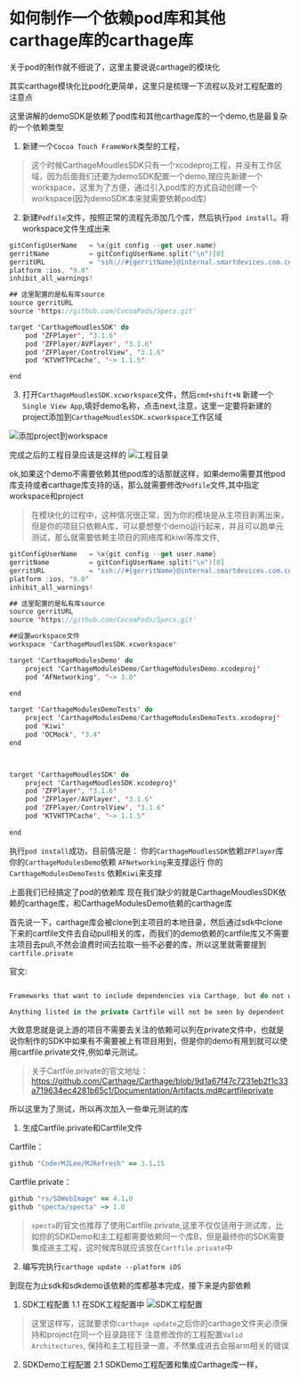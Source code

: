 # 如何制作一个依赖pod库和其他carthage库的carthage库

关于pod的制作就不细说了，这里主要说说carthage的模块化

其实carthage模块化比pod化更简单，这里只是梳理一下流程以及对工程配置的注意点

这里讲解的demoSDK是依赖了pod库和其他carthage库的一个demo,也是最复杂的一个依赖类型

1. 新建一个`Cocoa Touch FrameWork`类型的工程，

> 这个时候CarthageMoudlesSDK只有一个xcodeproj工程，并没有工作区域，因为后面我们还要为demoSDK配置一个demo,理应先新建一个workspace，这里为了方便，通过引入pod库的方式自动创建一个workspace(因为demoSDK本来就需要依赖pod库)

2. 新建`Podfile`文件，按照正常的流程先添加几个库，然后执行`pod install`。将workspace文件生成出来

```swift
gitConfigUserName   = %x{git config --get user.name}
gerritName          = gitConfigUserName.split("\n")[0]
gerritURL           = "ssh://#{gerritName}@internal.smartdevices.com.cn:29418/apps/Specs-iOS"
platform :ios, '9.0'
inhibit_all_warnings!

## 这里配置的是私有库source
source gerritURL 
source 'https://github.com/CocoaPods/Specs.git'

target 'CarthageMoudlesSDK' do
    pod 'ZFPlayer', '3.1.6'
    pod 'ZFPlayer/AVPlayer', '3.1.6'
    pod 'ZFPlayer/ControlView', '3.1.6'
    pod 'KTVHTTPCache', '~> 1.1.5'

end
```

3. 打开`CarthageMoudlesSDK.xcworkspace`文件，然后`cmd+shift+N` 新建一个`Single View App`,填好demo名称，点击next,注意，这里一定要将新建的project添加到`CarthageMoudlesSDK.xcworkspace`工作区域

![添加project到workspace](http://wx3.sinaimg.cn/mw690/937882b5gy1fyk64msyxtj20ys09mwez.jpg)

完成之后的工程目录应该是这样的
![工程目录](http://wx3.sinaimg.cn/mw690/937882b5gy1fyk683l5p7j21bu0cs0xr.jpg)

ok,如果这个demo不需要依赖其他pod库的话那就这样，如果demo需要其他pod库支持或者carthage库支持的话，那么就需要修改`Podfile`文件,其中指定workspace和project

> 在模块化的过程中，这种情况很正常，因为你的模块是从主项目剥离出来，但是你的项目只依赖A库，可以要想整个demo运行起来，并且可以跑单元测试，那么就需要依赖主项目的网络库和kiwi等库文件,

```swift
gitConfigUserName   = %x{git config --get user.name}
gerritName          = gitConfigUserName.split("\n")[0]
gerritURL           = "ssh://#{gerritName}@internal.smartdevices.com.cn:29418/apps/Specs-iOS"
platform :ios, '9.0'
inhibit_all_warnings!

## 这里配置的是私有库source
source gerritURL 
source 'https://github.com/CocoaPods/Specs.git'

##设置workspace文件
workspace 'CarthageMoudlesSDK.xcworkspace'

target 'CarthageModulesDemo' do
    project 'CarthageModulesDemo/CarthageModulesDemo.xcodeproj'
    pod 'AFNetworking', '~> 3.0'
    
end

target 'CarthageModulesDemoTests' do
    project 'CarthageModulesDemo/CarthageModulesDemoTests.xcodeproj'
    pod 'Kiwi'
    pod 'OCMock', '3.4'
end



target 'CarthageMoudlesSDK' do
    project 'CarthageMoudlesSDK.xcodeproj'
    pod 'ZFPlayer', '3.1.6'
    pod 'ZFPlayer/AVPlayer', '3.1.6'
    pod 'ZFPlayer/ControlView', '3.1.6'
    pod 'KTVHTTPCache', '~> 1.1.5'
    
end
```

执行`pod install`成功，目前情况是：
 你的`CarthageMoudlesSDK`依赖`ZFPlayer`库
 你的`CarthageModulesDemo`依赖 `AFNetworking`来支撑运行
 你的`CarthageModulesDemoTests` 依赖`Kiwi`来支撑

上面我们已经搞定了pod的依赖库
现在我们缺少的就是CarthageMoudlesSDK依赖的carthage库，和CarthageModulesDemo依赖的carthage库

首先说一下，carthage库会被clone到主项目的本地目录，然后通过sdk中clone下来的cartfile文件去自动pull相关的库，而我们的demo依赖的cartfile库又不需要主项目去pull,不然会浪费时间去拉取一些不必要的库，所以这里就需要提到`cartfile.private`

官文:

```swift

Frameworks that want to include dependencies via Carthage, but do not want to force those dependencies on parent projects, can list them in the optional Cartfile.private file, identically to how they would be specified in the main Cartfile.

Anything listed in the private Cartfile will not be seen by dependent (parent) projects, which is useful for dependencies that may be important during development, but not when building releases—for example, test frameworks.

```
 
大致意思就是说上游的项目不需要去关注的依赖可以列在private文件中，也就是说你制作的SDK中如果有不需要被上有项目用到，但是你的demo有用到就可以使用cartfile.private文件,例如单元测试。

> 关于Cartfile.private的官文地址：https://github.com/Carthage/Carthage/blob/9d1a67f47c7231eb2f1c33a719634ec4281b65c1/Documentation/Artifacts.md#cartfileprivate

所以这里为了测试，所以再次加入一些单元测试的库

1. 生成Cartfile.private和Cartfile文件

Cartfile：

```ruby
github "CoderMJLee/MJRefresh" == 3.1.15
```
Cartfile.private：

```ruby
github "rs/SDWebImage" == 4.1.0
github "specta/specta" ~> 1.0

```
> `specta`的官文也推荐了使用Cartfile.private,这里不仅仅适用于测试库，比如你的SDKDemo和主工程都需要依赖同一个库B，但是最终你的SDK需要集成进主工程，这时候库B就应该放在`Cartfile.private`中


2. 编写完执行`carthage update --platform iOS`

到现在为止sdk和sdkdemo该依赖的库都基本完成，接下来是内部依赖

1. SDK工程配置
1.1 在SDK工程配置中
![SDK工程配置](http://wx1.sinaimg.cn/mw690/937882b5gy1fyk7ab6mp9j217w0awdjp.jpg)

> 这里这样写，这就要求你`carthage update`之后你的carthage文件夹必须保持和project在同一个目录路径下
> 注意修改你的工程配置`Valid Architectures`, 保持和主工程目录一直，不然集成进去会报arm相关的错误

2. SDKDemo工程配置
2.1 SDKDemo工程配置和集成Carthage库一样，












































